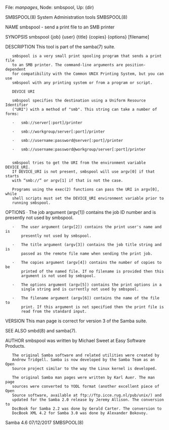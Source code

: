File: *manpages*,  Node: smbspool,  Up: (dir)

SMBSPOOL(8)               System Administration tools              SMBSPOOL(8)



NAME
       smbspool - send a print file to an SMB printer

SYNOPSIS
       smbspool {job} {user} {title} {copies} {options} [filename]

DESCRIPTION
       This tool is part of the samba(7) suite.

       smbspool is a very small print spooling program that sends a print file
       to an SMB printer. The command-line arguments are position-dependent
       for compatibility with the Common UNIX Printing System, but you can use
       smbspool with any printing system or from a program or script.

       DEVICE URI

       smbspool specifies the destination using a Uniform Resource Identifier
       ("URI") with a method of "smb". This string can take a number of forms:

       ·   smb://server[:port]/printer

       ·   smb://workgroup/server[:port]/printer

       ·   smb://username:password@server[:port]/printer

       ·   smb://username:password@workgroup/server[:port]/printer


       smbspool tries to get the URI from the environment variable DEVICE_URI.
       If DEVICE_URI is not present, smbspool will use argv[0] if that starts
       with “smb://” or argv[1] if that is not the case.

       Programs using the exec(2) functions can pass the URI in argv[0], while
       shell scripts must set the DEVICE_URI environment variable prior to
       running smbspool.

OPTIONS
       ·   The job argument (argv[1]) contains the job ID number and is
           presently not used by smbspool.

       ·   The user argument (argv[2]) contains the print user's name and is
           presently not used by smbspool.

       ·   The title argument (argv[3]) contains the job title string and is
           passed as the remote file name when sending the print job.

       ·   The copies argument (argv[4]) contains the number of copies to be
           printed of the named file. If no filename is provided then this
           argument is not used by smbspool.

       ·   The options argument (argv[5]) contains the print options in a
           single string and is currently not used by smbspool.

       ·   The filename argument (argv[6]) contains the name of the file to
           print. If this argument is not specified then the print file is
           read from the standard input.

VERSION
       This man page is correct for version 3 of the Samba suite.

SEE ALSO
       smbd(8) and samba(7).

AUTHOR
       smbspool was written by Michael Sweet at Easy Software Products.

       The original Samba software and related utilities were created by
       Andrew Tridgell. Samba is now developed by the Samba Team as an Open
       Source project similar to the way the Linux kernel is developed.

       The original Samba man pages were written by Karl Auer. The man page
       sources were converted to YODL format (another excellent piece of Open
       Source software, available at ftp://ftp.icce.rug.nl/pub/unix/) and
       updated for the Samba 2.0 release by Jeremy Allison. The conversion to
       DocBook for Samba 2.2 was done by Gerald Carter. The conversion to
       DocBook XML 4.2 for Samba 3.0 was done by Alexander Bokovoy.



Samba 4.6                         07/12/2017                       SMBSPOOL(8)
